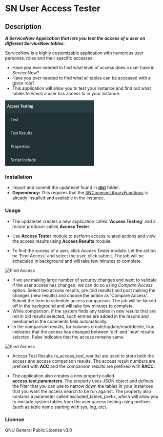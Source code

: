 # **SN User Access Tester**

## Description

**_A ServiceNow Application that lets you test the access of a user on different ServiceNow tables._**

ServiceNow is a highly customizable application with numerous user personas, roles and their specific accesses.

- Have you ever needed to find what level of access does a user have in ServiceNow?
- Have you ever needed to find what all tables can be accessed with a given role?
- This application will allow you to test your instance and find out what tables to which a user has access to in your instance.

![User Access Tester Application](/doc/images/user_access_tester_.png)

### Installation

- Import and commit the updateset found in [**dist**](/dist) folder.
- **Dependency:** This requires that the [SNCommonLibraryFunctions](https://github.com/iamkalai/SNCommonLibraryFunctions) is already installed and available in the instance.

### Usage

- The updateset creates a new application called '**Access Testing**' and a record producer called **Access Tester**.
- Use **Access Tester** module to perform access related actions and view the access results using **Access Results** module.
  
- To find the access of a user, click _Access Tester_ module. Let the action be 'Find Access' and select the user, click submit. The job will be scheduled in background and will take few minutes to complete.
  
![Find Access](/doc/images/find_access_.png)

- If we are making large number of security changes and want to validate if the user access has changed, we can do so using _Compare Access_ option. Select two access results, pre (old results) and post making the changes (new results) and choose the action as 'Compare Access'. Submit the form to schedule access comparison. The job will be kicked off in the background and will take few minutes to complete.
- While comparison, if the system finds any tables in new results that are not in old results selected, such entries are added in the results and mentioned in the comments field automatically.
- In the comparison results, for columns create/update/read/delete, true indicates that the access has changed between 'old' and 'new' results selected. False indicates that the access remains same.

![Find Access](/doc/images/compare_access_.png)

- Access Test Results (u_access_test_results) are used to store both the access and access comparison results. The access result numbers are prefixed with **ACC** and the comparison results are prefixed with **RACC**.

- The application also creates a new property called **access.test.parameters**. The property uses JSON object and defines the filter that you can use to narrow down the tables in your instances that you want the access search to be run against. The property also contains a parameter called excluded_tables_prefix, which will allow you to exclude system tables from the user access testing using prefixes (such as table name starting with sys, log, etc).

### License

GNU General Public License v3.0
